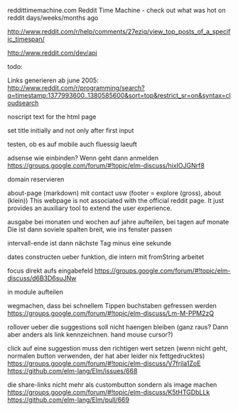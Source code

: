 reddittimemachine.com
Reddit Time Machine - check out what was hot on reddit days/weeks/months ago

http://www.reddit.com/r/help/comments/27eziq/view_top_posts_of_a_specific_timespan/

http://www.reddit.com/dev/api



todo:

Links generieren ab june 2005:
http://www.reddit.com/r/programming/search?q=timestamp:1377993600..1380585600&sort=top&restrict_sr=on&syntax=cloudsearch

noscript text for the html page

set title initially and not only after first input

testen, ob es auf mobile auch fluessig laeuft

adsense wie einbinden? Wenn geht dann anmelden
https://groups.google.com/forum/#!topic/elm-discuss/hixIOJGNrf8

domain reservieren

about-page (markdown) mit contact usw (footer = explore (gross), about (klein))
This webpage is not associated with the official reddit page. It just provides an auxiliary tool to extend the user experience.

ausgabe bei monaten und wochen auf jahre aufteilen, bei tagen auf monate
Die ist dann soviele spalten breit, wie ins fenster passen

intervall-ende ist dann nächste Tag minus eine sekunde

dates constructen ueber funktion, die intern mit fromString arbeitet

focus direkt aufs eingabefeld
https://groups.google.com/forum/#!topic/elm-discuss/d6B3D6suJNw

in module aufteilen

wegmachen, dass bei schnellem Tippen buchstaben gefressen werden
https://groups.google.com/forum/#!topic/elm-discuss/Lm-M-PPM2zQ

rollover ueber die suggestions soll nicht haengen bleiben (ganz raus? Dann aber anders als link kennzeichnen. hand mouse cursor?)

click auf eine suggestion muss den richtigen wert setzen (wenn nicht geht, normalen button verwenden, der hat aber leider nix fettgedrucktes)
https://groups.google.com/forum/#!topic/elm-discuss/V7frjla1ZoE
https://github.com/elm-lang/Elm/issues/668

die share-links nicht mehr als custombutton sondern als image machen
https://groups.google.com/forum/#!topic/elm-discuss/K5tHTGDbLLk
https://github.com/elm-lang/Elm/pull/669